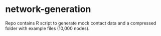 # network-generation

Repo contains R script to generate mock contact data and a compressed folder with example files (10,000 nodes).
